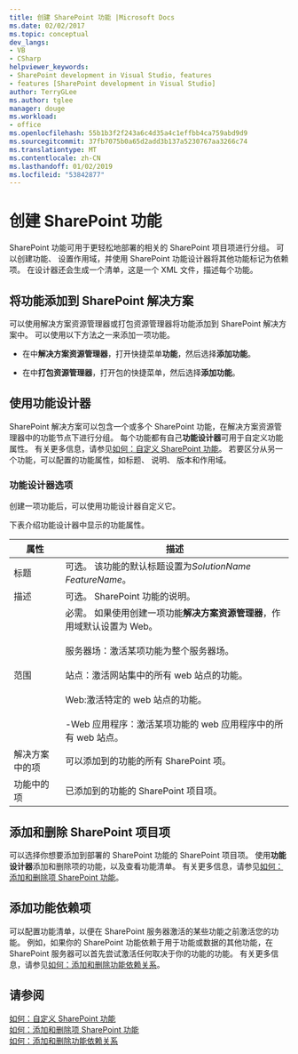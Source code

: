 ```yaml
---
title: 创建 SharePoint 功能 |Microsoft Docs
ms.date: 02/02/2017
ms.topic: conceptual
dev_langs:
- VB
- CSharp
helpviewer_keywords:
- SharePoint development in Visual Studio, features
- features [SharePoint development in Visual Studio]
author: TerryGLee
ms.author: tglee
manager: douge
ms.workload:
- office
ms.openlocfilehash: 55b1b3f2f243a6c4d35a4c1effbb4ca759abd9d9
ms.sourcegitcommit: 37fb7075b0a65d2add3b137a5230767aa3266c74
ms.translationtype: MT
ms.contentlocale: zh-CN
ms.lasthandoff: 01/02/2019
ms.locfileid: "53842877"
---
```

# <a name="create-sharepoint-features"></a>创建 SharePoint 功能
  SharePoint 功能可用于更轻松地部署的相关的 SharePoint 项目项进行分组。 可以创建功能、 设置作用域，并使用 SharePoint 功能设计器将其他功能标记为依赖项。 在设计器还会生成一个清单，这是一个 XML 文件，描述每个功能。  
  
## <a name="add-features-to-the-sharepoint-solution"></a>将功能添加到 SharePoint 解决方案
 可以使用解决方案资源管理器或打包资源管理器将功能添加到 SharePoint 解决方案中。 可以使用以下方法之一来添加一项功能。  
  
-   在中**解决方案资源管理器**，打开快捷菜单**功能**，然后选择**添加功能**。  
  
-   在中**打包资源管理器**，打开包的快捷菜单，然后选择**添加功能**。  
  
## <a name="using-the-feature-designer"></a>使用功能设计器
 SharePoint 解决方案可以包含一个或多个 SharePoint 功能，在解决方案资源管理器中的功能节点下进行分组。 每个功能都有自己**功能设计器**可用于自定义功能属性。 有关更多信息，请参见[如何：自定义 SharePoint 功能](../sharepoint/how-to-customize-a-sharepoint-feature.md)。 若要区分从另一个功能，可以配置的功能属性，如标题、 说明、 版本和作用域。  
  
### <a name="feature-designer-options"></a>功能设计器选项
 创建一项功能后，可以使用功能设计器自定义它。  
  
 下表介绍功能设计器中显示的功能属性。  
  
|属性|描述|  
|--------------|-----------------|  
|标题|可选。 该功能的默认标题设置为*SolutionName* *FeatureName*。|  
|描述|可选。 SharePoint 功能的说明。|  
|范围|必需。 如果使用创建一项功能**解决方案资源管理器**，作用域默认设置为 Web。<br /><br /> 服务器场：激活某项功能为整个服务器场。<br /><br /> 站点：激活网站集中的所有 web 站点的功能。<br /><br /> Web:激活特定的 web 站点的功能。<br /><br /> -Web 应用程序：激活某项功能的 web 应用程序中的所有 web 站点。|  
|解决方案中的项|可以添加到的功能的所有 SharePoint 项。|  
|功能中的项|已添加到的功能的 SharePoint 项目项。|  
  
## <a name="add-and-remove-sharepoint-project-items"></a>添加和删除 SharePoint 项目项
 可以选择你想要添加到部署的 SharePoint 功能的 SharePoint 项目项。 使用**功能设计器**添加和删除项的功能，以及查看功能清单。 有关更多信息，请参见[如何：添加和删除项 SharePoint 功能](../sharepoint/how-to-add-and-remove-items-to-sharepoint-features.md)。  
  
## <a name="add-feature-dependencies"></a>添加功能依赖项
 可以配置功能清单，以便在 SharePoint 服务器激活的某些功能之前激活您的功能。 例如，如果你的 SharePoint 功能依赖于用于功能或数据的其他功能，在 SharePoint 服务器可以首先尝试激活任何取决于你的功能的功能。 有关更多信息，请参见[如何：添加和删除功能依赖关系](../sharepoint/how-to-add-and-remove-feature-dependencies.md)。  
  
## <a name="see-also"></a>请参阅
 [如何：自定义 SharePoint 功能](../sharepoint/how-to-customize-a-sharepoint-feature.md)   
 [如何：添加和删除项 SharePoint 功能](../sharepoint/how-to-add-and-remove-items-to-sharepoint-features.md)   
 [如何：添加和删除功能依赖关系](../sharepoint/how-to-add-and-remove-feature-dependencies.md)  
